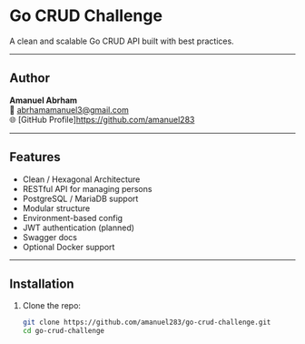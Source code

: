 # Go CRUD Challenge

A clean and scalable Go CRUD API built with best practices.

---

## Author

**Amanuel Abrham**  
📧 abrhamamanuel3@gmail.com  
🌐 [GitHub Profile]https://github.com/amanuel283

---

## Features

- Clean / Hexagonal Architecture  
- RESTful API for managing persons  
- PostgreSQL / MariaDB support  
- Modular structure  
- Environment-based config  
- JWT authentication (planned)  
- Swagger docs  
- Optional Docker support  

---

## Installation

1. Clone the repo:
   ```bash
   git clone https://github.com/amanuel283/go-crud-challenge.git
   cd go-crud-challenge
